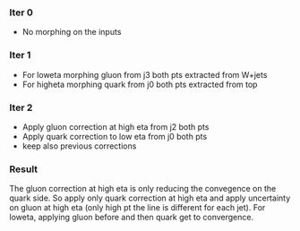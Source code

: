 ### Iter 0

- No morphing on the inputs


### Iter 1

- For loweta morphing gluon from j3 both pts extracted from W+jets 
- For higheta morphing quark from j0 both pts extracted from top

### Iter 2

- Apply gluon correction at high eta from j2 both pts
- Apply quark correction to low eta from j0 both pts
- keep also previous corrections

### Result

The gluon correction at high eta is only reducing the convegence on the quark side. 
So apply only quark correction at high eta and apply uncertainty on gluon at high eta (only high pt the line is different for each jet).
For loweta, applying gluon before and then quark get to convergence.  